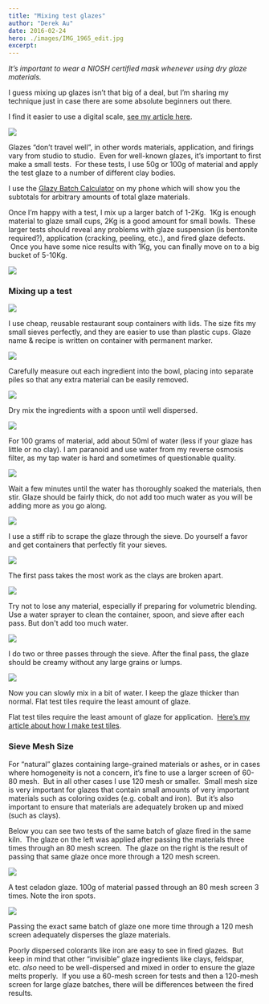 ```yaml
---
title: "Mixing test glazes"
author: "Derek Au"
date: 2016-02-24
hero: ./images/IMG_1965_edit.jpg
excerpt: 
---
```


_It’s important to wear a NIOSH certified mask whenever using dry glaze materials._

I guess mixing up glazes isn’t that big of a deal, but I’m sharing my technique just in case there are some absolute beginners out there.

I find it easier to use a digital scale, [see my article here](http://www.derekau.net/2015/09/21/digital-scales-for-weighing-glazes/).

![](./images/glazy_batch.png)

Glazes “don’t travel well”, in other words materials, application, and firings vary from studio to studio.  Even for well-known glazes, it’s important to first make a small tests.  For these tests, I use 50g or 100g of material and apply the test glaze to a number of different clay bodies.

I use the [Glazy Batch Calculator](http://glazy.org/help#batch) on my phone which will show you the subtotals for arbitrary amounts of total glaze materials.

Once I’m happy with a test, I mix up a larger batch of 1-2Kg.  1Kg is enough material to glaze small cups, 2Kg is a good amount for small bowls.  These larger tests should reveal any problems with glaze suspension (is bentonite required?), application (cracking, peeling, etc.), and fired glaze defects.  Once you have some nice results with 1Kg, you can finally move on to a big bucket of 5-10Kg.

![](./images/GlazeTesting-1.png)

### Mixing up a test

![](./images/IMG_2243.jpg)

I use cheap, reusable restaurant soup containers with lids. The size fits my small sieves perfectly, and they are easier to use than plastic cups. Glaze name & recipe is written on container with permanent marker.

![](./images/IMG_1965_edit.jpg)

Carefully measure out each ingredient into the bowl, placing into separate piles so that any extra material can be easily removed.

![](./images/IMG_1972.jpg)

Dry mix the ingredients with a spoon until well dispersed.

![](./images/IMG_1979.jpg)

For 100 grams of material, add about 50ml of water (less if your glaze has little or no clay). I am paranoid and use water from my reverse osmosis filter, as my tap water is hard and sometimes of questionable quality.

![](./images/IMG_1982.jpg)

Wait a few minutes until the water has thoroughly soaked the materials, then stir. Glaze should be fairly thick, do not add too much water as you will be adding more as you go along.

![](./images/IMG_1985.jpg)

I use a stiff rib to scrape the glaze through the sieve. Do yourself a favor and get containers that perfectly fit your sieves.

![](./images/IMG_1987.jpg)

The first pass takes the most work as the clays are broken apart.

![](./images/IMG_1988.jpg)

Try not to lose any material, especially if preparing for volumetric blending. Use a water sprayer to clean the container, spoon, and sieve after each pass. But don't add too much water.

![](./images/IMG_1996.jpg)

I do two or three passes through the sieve. After the final pass, the glaze should be creamy without any large grains or lumps.

![](./images/IMG_1477.jpg)

Now you can slowly mix in a bit of water. I keep the glaze thicker than normal. Flat test tiles require the least amount of glaze.


Flat test tiles require the least amount of glaze for application.  [Here’s my article about how I make test tiles](http://www.derekau.net/2015/02/27/test-tiles/).

### Sieve Mesh Size

For “natural” glazes containing large-grained materials or ashes, or in cases where homogeneity is not a concern, it’s fine to use a larger screen of 60-80 mesh.  But in all other cases I use 120 mesh or smaller.  Small mesh size is very important for glazes that contain small amounts of very important materials such as coloring oxides (e.g. cobalt and iron).  But it’s also important to ensure that materials are adequately broken up and mixed (such as clays).

Below you can see two tests of the same batch of glaze fired in the same kiln.  The glaze on the left was applied after passing the materials three times through an 80 mesh screen.  The glaze on the right is the result of passing that same glaze once more through a 120 mesh screen.

![](./images/GLQ_Wo22_PF24_K26_S25.5_T2_B.5_YIO1_C10_IMG_0510.jpg)

A test celadon glaze. 100g of material passed through an 80 mesh screen 3 times. Note the iron spots.

![](./images/GLQ_Wo22_PF26_K22_S27.5_T2_B.5_YIO1_120m_C10_IMG_0527.jpg)

Passing the exact same batch of glaze one more time through a 120 mesh screen adequately disperses the glaze materials.


Poorly dispersed colorants like iron are easy to see in fired glazes.  But keep in mind that other “invisible” glaze ingredients like clays, feldspar, etc. _also_ need to be well-dispersed and mixed in order to ensure the glaze melts properly.  If you use a 60-mesh screen for tests and then a 120-mesh screen for large glaze batches, there will be differences between the fired results.
